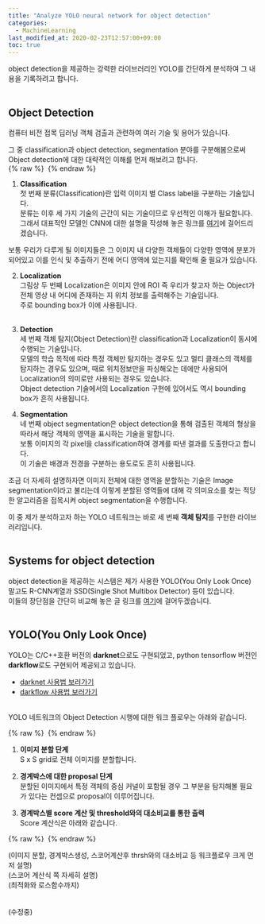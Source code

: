 ```yaml
---
title: "Analyze YOLO neural network for object detection"
categories: 
  - MachineLearning
last_modified_at: 2020-02-23T12:57:00+09:00
toc: true
---
```


object detection을 제공하는 강력한 라이브러리인 YOLO를 간단하게 분석하여 그 내용을 기록하려고 합니다.<br/>
<br/>


Object Detection
-------
컴퓨터 비전 접목 딥러닝 객체 검출과 관련하여 여러 기술 및 용어가 있습니다.<br/>

그 중 classification과 object detection, segmentation 분야를 구분해봄으로써 Object detection에 대한 대략적인 이해를 먼저 해보려고 합니다.<br/>
{% raw %} <img src="https://ohjinjin.github.io/assets/images/20200219yolo/capture1.JPG" alt=""> {% endraw %}

1. **Classification**<br/>
첫 번째 분류(Classification)란 입력 이미지 별 Class label을 구분하는 기술입니다.<br/>
분류는 이후 세 가지 기술의 근간이 되는 기술이므로 우선적인 이해가 필요합니다. 그래서 대표적인 모델인 CNN에 대한 설명을 작성해 놓은 링크를 [여기](https://ohjinjin.github.io/machinelearning/CNN/)에 걸어드리겠습니다.<br/>

보통 우리가 다루게 될 이미지들은 그 이미지 내 다양한 객체들이 다양한 영역에 분포가 되어있고 이를 인식 및 추출하기 전에 어디 영역에 있는지를 확인해 줄 필요가 있습니다.<br/>

2. **Localization**<br/>
그림상 두 번째 Localization은 이미지 안에 ROI 즉 우리가 찾고자 하는 Object가 전체 영상 내 어디에 존재하는 지 위치 정보를 출력해주는 기술입니다.<br/>
주로 bounding box가 이에 사용됩니다.<br/><br/>

3. **Detection**<br/>
세 번째 객체 탐지(Object Detection)란 classification과 Localization이 동시에 수행되는 기술입니다.<br/>
모델의 학습 목적에 따라 특정 객체만 탐지하는 경우도 있고 멀티 클래스의 객체를 탐지하는 경우도 있으며, 때로 위치정보만을 파싱해오는 데에만 사용되어 Localization의 의미로만 사용되는 경우도 있습니다.<br/>
Object detection 기술에서의 Localization 구현에 있어서도 역시 bounding box가 흔히 사용됩니다.<br/>

4. **Segmentation**<br/>
네 번째 object segmentation은 object detection을 통해 검출된 객체의 형상을 따라서 해당 객체의 영역을 표시하는 기술을 말합니다.<br/>
보통 이미지의 각 pixel을 classification하여 경계를 따낸 결과를 도출한다고 합니다.<br/>
이 기술은 배경과 전경을 구분하는 용도로도 흔히 사용됩니다.<br/>

조금 더 자세히 설명하자면 이미지 전체에 대한 영역을 분할하는 기술은 Image segmentation이라고 불리는데 이렇게 분할된 영역들에 대해 각 의미요소를 찾는 적당한 알고리즘을 접목시켜 object segmentation을 수행합니다.<br/>

이 중 제가 분석하고자 하는 YOLO 네트워크는 바로 세 번째 **객체 탐지**를 구현한 라이브러리입니다.<br/><br/>

Systems for object detection
------
object detection을 제공하는 시스템은 제가 사용한 YOLO(You Only Look Once) 말고도 R-CNN계열과 SSD(Single Shot Multibox Detector) 등이 있습니다.<br/>
이들의 장단점을 간단히 비교해 놓은 글 링크를 [여기](https://jetsonaicar.tistory.com/12)에 걸어두겠습니다.<br/><br/>

YOLO(You Only Look Once)
------
YOLO는 C/C++호환 버전의 **darknet**으로도 구현되었고, python tensorflow 버전인 **darkflow**로도 구현되어 제공되고 있습니다.<br/>
* [darknet 사용법 보러가기](https://ohjinjin.github.io/machinelearning/darknet-1/)
* [darkflow 사용법 보러가기](https://ohjinjin.github.io/machinelearning/darkflow-1/)

<br/>
YOLO 네트워크의 Object Detection 시행에 대한 워크 플로우는 아래와 같습니다.<br/>

{% raw %} <img src="https://ohjinjin.github.io/assets/images/20200219yolo/capture2.JPG" alt=""> {% endraw %}

1. **이미지 분할 단계**<br/>
S x S grid로 전체 이미지를 분할합니다.<br/>

2. **경계박스에 대한 proposal 단계**<br/>
분할된 이미지에서 특정 객체의 중심 커널이 포함될 경우 그 부분을 탐지해볼 필요가 있다는 컨셉으로 proposal이 이루어집니다.<br/>

3. **경계박스별 score 계산 및 threshold와의 대소비교를 통한 출력**<br/>
Score 계산식은 아래와 같습니다.<br/>

{% raw %} <img src="https://ohjinjin.github.io/assets/images/20200219yolo/capture3.JPG" alt=""> {% endraw %}

(이미지 분할, 경계박스생성, 스코어계산후 thrsh와의 대소비교 등 워크플로우 크게 먼저 설명)<br/>
(스코어 계산식 쪽 자세히 설명)<br/>
(최적화와 로스함수까지)<br/>
<br/>
<br/>
(수정중)<br/>